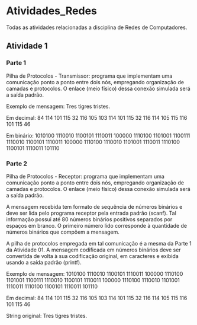 # Atividades_Redes
Todas as atividades relacionadas a disciplina de Redes de Computadores.

##  Atividade 1
###  Parte  1
Pilha de Protocolos - Transmissor: programa que implementam uma comunicação ponto a ponto entre dois nós, empregando organização de camadas e protocolos. O enlace (meio físico) dessa conexão simulada será a saída padrão.

Exemplo de mensagem:
Tres tigres tristes.

Em decimal:
84 114 101 115 32 116 105 103 114 101 115 32 116 114 105 115 116 101 115 46

Em binário:
1010100 1110010 1100101 1110011 100000 1110100 1101001 1100111 1110010 1100101 1110011 100000 1110100 1110010 1101001 1110011 1110100 1100101 1110011 101110

###  Parte  2
Pilha de Protocolos - Receptor: programa que implementam uma comunicação ponto a ponto entre dois nós, empregando organização de camadas e protocolos. O enlace (meio físico) dessa conexão simulada será a saída padrão. 

A mensagem recebida tem formato de sequência de números binários e deve ser lida pelo programa receptor pela entrada padrão (scanf). Tal informação possui até 80 números binários positivos separados por espaços em branco. O primeiro número lido corresponde à quantidade de números binários que compõem a mensagem.

A pilha de protocolos empregada em tal comunicação é a mesma da Parte 1 da Atividade 01. A mensagem codificada em números binários deve ser convertida de volta à sua codificação original, em caracteres e exibida usando a saída padrão (printf).

Exemplo de mensagem:
1010100 1110010 1100101 1110011 100000 1110100 1101001 1100111 1110010 1100101 1110011 100000 1110100 1110010 1101001 1110011 1110100 1100101 1110011 101110

Em decimal:
84 114 101 115 32 116 105 103 114 101 115 32 116 114 105 115 116 101 115 46

String original:
Tres tigres tristes.

